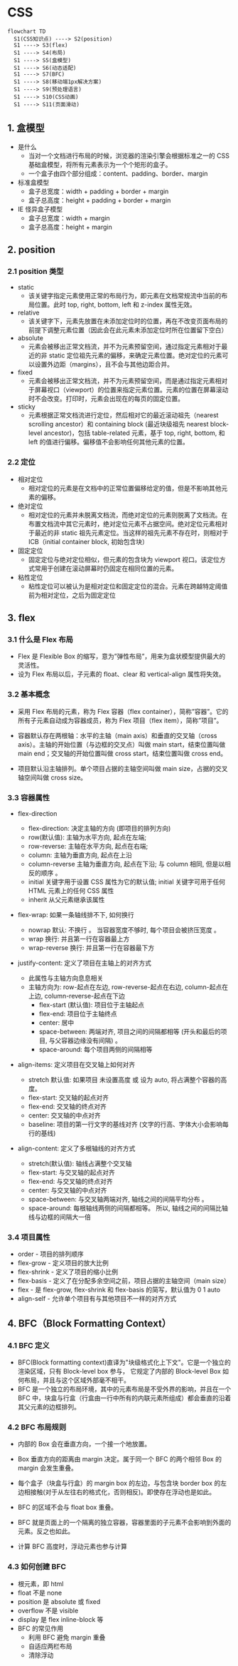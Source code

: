 # CSS

```mermaid
flowchart TD
  S1(CSS知识点) ----> S2(position)
  S1 ----> S3(flex)
  S1 ----> S4(布局)
  S1 ----> S5(盒模型)
  S1 ----> S6(动态适配)
  S1 ----> S7(BFC)
  S1 ----> S8(移动端1px解决方案)
  S1 ----> S9(预处理语言)
  S1 ----> S10(CSS动画)
  S1 ----> S11(页面滑动)
```

## 1. 盒模型

- 是什么
  - 当对一个文档进行布局的时候，浏览器的渲染引擎会根据标准之一的 CSS 基础盒模型，将所有元素表示为一个个矩形的盒子。
  - 一个盒子由四个部分组成：content、padding、border、margin
- 标准盒模型
  - 盒子总宽度：width + padding + border + margin
  - 盒子总高度：height + padding + border + margin
- IE 怪异盒子模型
  - 盒子总宽度：width + margin
  - 盒子总高度：height + margin

## 2. position

### 2.1 position 类型

- static
  - 该关键字指定元素使用正常的布局行为，即元素在文档常规流中当前的布局位置。此时 top, right, bottom, left 和 z-index 属性无效。
- relative
  - 该关键字下，元素先放置在未添加定位时的位置，再在不改变页面布局的前提下调整元素位置（因此会在此元素未添加定位时所在位置留下空白）
- absolute
  - 元素会被移出正常文档流，并不为元素预留空间，通过指定元素相对于最近的非 static 定位祖先元素的偏移，来确定元素位置。绝对定位的元素可以设置外边距（margins），且不会与其他边距合并。
- fixed
  - 元素会被移出正常文档流，并不为元素预留空间，而是通过指定元素相对于屏幕视口（viewport）的位置来指定元素位置。元素的位置在屏幕滚动时不会改变。打印时，元素会出现在的每页的固定位置。
- sticky
  - 元素根据正常文档流进行定位，然后相对它的最近滚动祖先（nearest scrolling ancestor）和 containing block (最近块级祖先 nearest block-level ancestor)，包括 table-related 元素，基于 top, right, bottom, 和 left 的值进行偏移。偏移值不会影响任何其他元素的位置。

### 2.2 定位

- 相对定位
  - 相对定位的元素是在文档中的正常位置偏移给定的值，但是不影响其他元素的偏移。
- 绝对定位
  - 相对定位的元素并未脱离文档流，而绝对定位的元素则脱离了文档流。在布置文档流中其它元素时，绝对定位元素不占据空间。绝对定位元素相对于最近的非 static 祖先元素定位。当这样的祖先元素不存在时，则相对于 ICB（initial container block, 初始包含块）
- 固定定位
  - 固定定位与绝对定位相似，但元素的包含块为 viewport 视口。该定位方式常用于创建在滚动屏幕时仍固定在相同位置的元素。
- 粘性定位
  - 粘性定位可以被认为是相对定位和固定定位的混合。元素在跨越特定阈值前为相对定位，之后为固定定位

## 3. flex

### 3.1 什么是 Flex 布局

- Flex 是 Flexible Box 的缩写，意为”弹性布局”，用来为盒状模型提供最大的灵活性。
- 设为 Flex 布局以后，子元素的 float、clear 和 vertical-align 属性将失效。

### 3.2 基本概念

- 采用 Flex 布局的元素，称为 Flex 容器（flex container），简称”容器”。它的所有子元素自动成为容器成员，称为 Flex 项目（flex item），简称”项目”。
- 容器默认存在两根轴：水平的主轴（main axis）和垂直的交叉轴（cross axis）。主轴的开始位置（与边框的交叉点）叫做 main start，结束位置叫做 main end；交叉轴的开始位置叫做 cross start，结束位置叫做 cross end。

- 项目默认沿主轴排列。单个项目占据的主轴空间叫做 main size，占据的交叉轴空间叫做 cross size。

### 3.3 容器属性

- flex-direction

  - flex-direction: 决定主轴的方向 (即项目的排列方向)
  - row(默认值): 主轴为水平方向, 起点在左端;
  - row-reverse: 主轴在水平方向, 起点在右端;
  - column: 主轴为垂直方向, 起点在上沿
  - column-reverse 主轴为垂直方向, 起点在下沿; 与 column 相同, 但是以相反的顺序 。
  - initial 关键字用于设置 CSS 属性为它的默认值; initial 关键字可用于任何 HTML 元素上的任何 CSS 属性
  - inherit 从父元素继承该属性

- flex-wrap: 如果一条轴线排不下, 如何换行

  - nowrap 默认: 不换行 。 当容器宽度不够时, 每个项目会被挤压宽度 。
  - wrap 换行: 并且第一行在容器最上方
  - wrap-reverse 换行: 并且第一行在容器最下方

- justify-content: 定义了项目在主轴上的对齐方式

  - 此属性与主轴方向息息相关
  - 主轴方向为: row-起点在左边, row-reverse-起点在右边, column-起点在上边, column-reverse-起点在下边
    - flex-start (默认值): 项目位于主轴起点
    - flex-end: 项目位于主轴终点
    - center: 居中
    - space-between: 两端对齐, 项目之间的间隔都相等 (开头和最后的项目, 与父容器边缘没有间隔) 。
    - space-around: 每个项目两侧的间隔相等

- align-items: 定义项目在交叉轴上如何对齐

  - stretch 默认值: 如果项目 未设置高度 或 设为 auto, 将占满整个容器的高度。
  - flex-start: 交叉轴的起点对齐
  - flex-end: 交叉轴的终点对齐
  - center: 交叉轴的中点对齐
  - baseline: 项目的第一行文字的基线对齐 (文字的行高、字体大小会影响每行的基线)

- align-content: 定义了多根轴线的对齐方式
  - stretch(默认值): 轴线占满整个交叉轴
  - flex-start: 与交叉轴的起点对齐
  - flex-end: 与交叉轴的终点对齐
  - center: 与交叉轴的中点对齐
  - space-between: 与交叉轴两端对齐, 轴线之间的间隔平均分布 。
  - space-around: 每根轴线两侧的间隔都相等。 所以, 轴线之间的间隔比轴线与边框的间隔大一倍

### 3.4 项目属性

- order - 项目的排列顺序
- flex-grow - 定义项目的放大比例
- flex-shrink - 定义了项目的缩小比例
- flex-basis - 定义了在分配多余空间之前，项目占据的主轴空间（main size）
- flex - 是 flex-grow, flex-shrink 和 flex-basis 的简写，默认值为 0 1 auto
- align-self - 允许单个项目有与其他项目不一样的对齐方式

## 4. BFC（Block Formatting Context）

### 4.1 BFC 定义

- BFC(Block formatting context)直译为"块级格式化上下文"。它是一个独立的渲染区域，只有 Block-level box 参与， 它规定了内部的 Block-level Box 如何布局，并且与这个区域外部毫不相干。
- BFC 是一个独立的布局环境，其中的元素布局是不受外界的影响，并且在一个 BFC 中，块盒与行盒（行盒由一行中所有的内联元素所组成）都会垂直的沿着其父元素的边框排列。

### 4.2 BFC 布局规则

- 内部的 Box 会在垂直方向，一个接一个地放置。

- Box 垂直方向的距离由 margin 决定。属于同一个 BFC 的两个相邻 Box 的 margin 会发生重叠。

- 每个盒子（块盒与行盒）的 margin box 的左边，与包含块 border box 的左边相接触(对于从左往右的格式化，否则相反)。即使存在浮动也是如此。

- BFC 的区域不会与 float box 重叠。

- BFC 就是页面上的一个隔离的独立容器，容器里面的子元素不会影响到外面的元素。反之也如此。

- 计算 BFC 高度时，浮动元素也参与计算

### 4.3 如何创建 BFC

- 根元素，即 html
- float 不是 none
- position 是 absolute 或 fixed
- overflow 不是 visible
- display 是 flex inline-block 等
- BFC 的常见作用
  - 利用 BFC 避免 margin 重叠
  - 自适应两栏布局
  - 清除浮动
